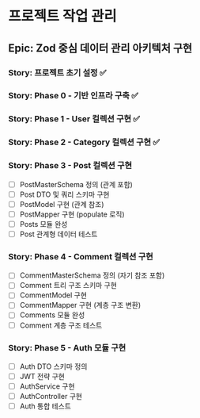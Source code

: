 # 프로젝트 작업 관리

## Epic: Zod 중심 데이터 관리 아키텍처 구현

### Story: 프로젝트 초기 설정 ✅

### Story: Phase 0 - 기반 인프라 구축 ✅

### Story: Phase 1 - User 컬렉션 구현 ✅

### Story: Phase 2 - Category 컬렉션 구현 ✅

### Story: Phase 3 - Post 컬렉션 구현
- [ ] PostMasterSchema 정의 (관계 포함)
- [ ] Post DTO 및 쿼리 스키마 구현
- [ ] PostModel 구현 (관계 참조)
- [ ] PostMapper 구현 (populate 로직)
- [ ] Posts 모듈 완성
- [ ] Post 관계형 데이터 테스트

### Story: Phase 4 - Comment 컬렉션 구현
- [ ] CommentMasterSchema 정의 (자기 참조 포함)
- [ ] Comment 트리 구조 스키마 구현
- [ ] CommentModel 구현
- [ ] CommentMapper 구현 (계층 구조 변환)
- [ ] Comments 모듈 완성
- [ ] Comment 계층 구조 테스트

### Story: Phase 5 - Auth 모듈 구현
- [ ] Auth DTO 스키마 정의
- [ ] JWT 전략 구현
- [ ] AuthService 구현
- [ ] AuthController 구현
- [ ] Auth 통합 테스트